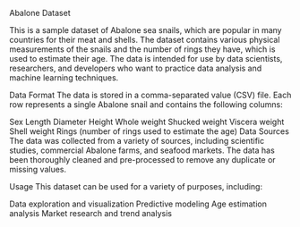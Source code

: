 Abalone Dataset


This is a sample dataset of Abalone sea snails, which are popular in many countries for their meat and shells. The dataset contains various physical measurements of the snails and the number of rings they have, which is used to estimate their age. The data is intended for use by data scientists, researchers, and developers who want to practice data analysis and machine learning techniques.

Data Format
The data is stored in a comma-separated value (CSV) file. Each row represents a single Abalone snail and contains the following columns:

Sex
Length
Diameter
Height
Whole weight
Shucked weight
Viscera weight
Shell weight
Rings (number of rings used to estimate the age)
Data Sources
The data was collected from a variety of sources, including scientific studies, commercial Abalone farms, and seafood markets. The data has been thoroughly cleaned and pre-processed to remove any duplicate or missing values.

Usage
This dataset can be used for a variety of purposes, including:

Data exploration and visualization
Predictive modeling
Age estimation analysis
Market research and trend analysis

